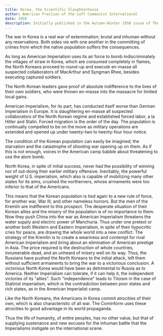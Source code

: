 ```yaml
---
title: Korea, the Scientific Slaughterhouse
author: American Fraction of the Left Communist International
date: 1950
description: Initially published in the Autumn-Winter 1950 issue of The Internationalist, a publication of the Italian communist left in the U.S. This article was reprinted in the May 1975 issue of the Revolutionary Workers Group publication Workers' Truth. From a scanned PDF at <https://archive.org/details/rwg_workers_truth_1975-05>.
...
```


The war in Korea is a real war of extermination; brutal and inhuman
without any reservations. Both sides vie with one another in the
committing of crimes from which the native population suffers the
consequences.

As long as American Imperialism uses its air force to bomb
indiscriminately the villages of straw in Korea, which are consumed
completely in flames, the North Koreans proceed to round-up and execute
en-masse all suspected collaborators of MacArthur and Syngman Rhee,
besides executing captured soldiers.

The North Korean leaders gave proof of absolute indifference to the
lives of their own soldiers, who were thrown en-masse into the massacre
for limited local gains.

American Imperialism, for its part, has conducted itself worse than
German Imperialism in Europe. It is slaughtering en-masse all suspected
collaborators of the North Korean regime and established forced labor, a
la Hitler and Stalin. Forced migration is the order of the day. The
population is continually compelled to be on the move as military
operations are extended and opened up under twenty-two to twenty-four
hour notice.

The condition of the Korean population can easily be imagined; the
starvation and the catastrophe of shooting war opening up on them. As if
this is not enough, voices in the American camp babble about threatening
to use the atom bomb.

North Korea, in spite of initial success, never had the possibility of
winning nor of out-doing their earlier military offensive. Inevitably,
the powerful weight of U.S. imperialism, which also is capable of
mobilizing many other states for its aims, crushed the northerners,
whose armaments were too inferior to that of the Americans.

This means that the Korean population is tied again to a new rule of
force, for another war, War III, and other nameless horrors. But the men
of the Kremlin are indifferent to this prospect. The desperate situation
of their Korean allies and the misery of the population is of no
importance to them. Now they push China into the war as American
Imperialism threatens the water supply and electric power of Manchuria.
Thus under one pretext or another both Western and Eastern Imperialism,
in spite of their hypocritic cries for peace, are drawing the whole
world into a new conflict. The strategy of the Kremlin is to create a
weariness and contempt for rival American Imperialism and bring about an
elimination of American prestige in Asia. The price required is the
destruction of whole countries, innumerable dead, and an unheard of
misery well on its way. Thus, the Russians have pushed the North Koreans
to the initial attack, left them without sufficient armaments to bring
the war to a victorious conclusion. A victorious North Korea would have
been as detrimental to Russia as to America. Neither Imperialism can
tolerate, if it can help it, the independent victories of its "allies".
Such "independence" leads to Titoism in the case of Stalinist
imperialism, which is the contradiction between poor states and rich
states, as in the American Imperialist camp.

Like the North Koreans, the Americans in Korea commit atrocities of
their own, which is also characteristic of all war. The Cominform uses
these atrocities to good advantage in its world propaganda.

Thus the life of humanity, of entire peoples, has no other value, but
that of supplying sustenance and new excuses for the inhuman battle that
the Imperialisms instigate on the international scene.
